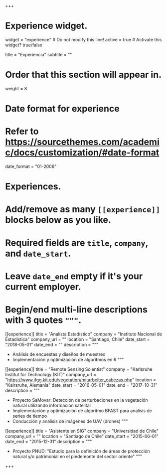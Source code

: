 +++
# Experience widget.
widget = "experience"  # Do not modify this line!
active = true  # Activate this widget? true/false

title = "Experiencia"
subtitle = ""

# Order that this section will appear in.
weight = 8

# Date format for experience
#   Refer to https://sourcethemes.com/academic/docs/customization/#date-format
date_format = "01-2006"

# Experiences.
#   Add/remove as many `[[experience]]` blocks below as you like.
#   Required fields are `title`, `company`, and `date_start`.
#   Leave `date_end` empty if it's your current employer.
#   Begin/end multi-line descriptions with 3 quotes `"""`.
[[experience]]
  title = "Analísta Estadístico"
  company = "Instituto Nacional de Estadística"
  company_url = ""
  location = "Santiago, Chile"
  date_start = "2018-05-01"
  date_end = ""
  description = """
  * Análisis de encuestas y diseños de muestreo
  * Implementación y optimización de algoritmos en R
  """

[[experience]]
  title = "Remote Sensing Scientist"
  company = "Karlsruhe Institut for Technology (KIT)"
  company_url = "https://www.ifgg.kit.edu/vegetation/mitarbeiter_cabezas.php"
  location = "Kalrsruhe, Alemania"
  date_start = "2016-05-01"
  date_end = "2017-10-31"
  description = """
  * Proyecto SaMovar: Detección de perturbaciones en la vegetación natural utilizando información satelital
  * Implementación y optimización de algoritmo BFAST para analisis de series de tiempo
  * Conducción y analisis de imágenes de UAV (drones)
  """
  
[[experience]]
  title = "Asistente en SIG"
  company = "Universidad de Chile"
  company_url = ""
  location = "Santiago de Chile"
  date_start = "2015-06-01"
  date_end = "2015-12-31"
  description = """
  * Proyecto PNUD: "Estudio para la definición de áreas de protección natural y/o patrimonial en el piedemonte del sector oriente"
  """

+++
